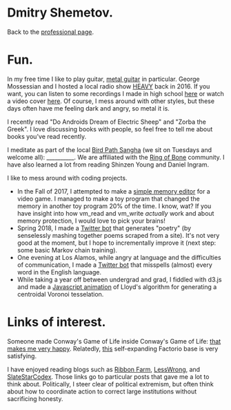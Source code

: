 # Dmitry Shemetov.

Back to the [professional page](https://dshemetov.github.io/).

# Fun.

In my free time I like to play guitar, [metal guitar](https://www.youtube.com/watch?v=bUVcnsiRQ4M) in particular. George Mossessian and I hosted a local radio show [HEAVY](http://kdrt.org/program/heavy) back in 2016. If you want, you can listen to some recordings I made in high school [here](https://soundcloud.com/braveyoungtimes) or watch a video cover [here](https://www.youtube.com/watch?v=jtcjUgCWa8U). Of course, I mess around with other styles, but these days often have me feeling dark and angry, so metal it is.

I recently read "Do Androids Dream of Electric Sheep" and "Zorba the Greek". I love discussing books with people, so feel free to tell me about books you've read recently.

I meditate as part of the local [Bird Path Sangha](https://birdpathsangha.wordpress.com/) (we sit on Tuesdays and welcome all): \_\_\_\_\_\_\_\_\_\_. We are affiliated with the [Ring of Bone](http://www.ringofbonezendo.org/) community. I have also learned a lot from reading Shinzen Young and Daniel Ingram.

I like to mess around with coding projects.
- In the Fall of 2017, I attempted to make a [simple memory editor](https://github.com/dshemetov/simple_memory_editor) for a video game. I managed to make a toy program that changed the memory in another toy program 20% of the time. I know, wat? If you have insight into how vm\_read and vm\_write _actually_ work and about memory protection, I would love to pick your brains!
- Spring 2018, I made a [Twitter bot](https://www.twitter.com/fromthehexagons) that generates "poetry" (by senselessly mashing together poems scraped from a site). It's not very good at the moment, but I hope to incrementally improve it (next step: some basic Markov chain training).
- One evening at Los Alamos, while angry at language and the difficulties of communication, I made a [Twitter bot](https://www.twitter.com/break_words1) that misspells (almost) every word in the English language.
- While taking a year off between undergrad and grad, I fiddled with d3.js and made a [Javascript animation](https://dshemetov.github.io/voronoi-centroidal) of Lloyd's algorithm for generating a centroidal Voronoi tesselation.

# Links of interest.

Someone made Conway's Game of Life inside Conway's Game of Life: [that makes me very happy](https://www.youtube.com/watch?v=QtJ77qsLrpw). Relatedly, [this](https://www.youtube.com/watch?v=xF--1XdcOeM) self-expanding Factorio base is very satisfying.

I have enjoyed reading blogs such as [Ribbon Farm](https://www.ribbonfarm.com/2017/08/17/the-premium-mediocre-life-of-maya-millennial/), [LessWrong](https://www.lesswrong.com/posts/QJRo5HZp9ZdzoK7x3/beware-social-coping-strategies), and [SlateStarCodex](http://slatestarcodex.com/2017/03/24/guided-by-the-beauty-of-our-weapons/). Those links go to particular posts that gave me a lot to think about. Politically, I steer clear of political extremism, but often think about how to coordinate action to correct large institutions without sacrificing honesty.

